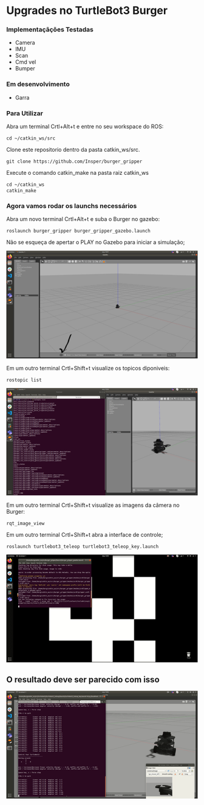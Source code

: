 # Upgrades no TurtleBot3 Burger 

### Implementaçãções Testadas

 -   Camera
 -   IMU
 -   Scan
 -   Cmd vel
 -   Bumper

### Em desenvolvimento

  - Garra


### Para Utilizar

Abra um terminal Crtl+Alt+t e entre no seu workspace do ROS:

    cd ~/catkin_ws/src
    
Clone este repositorio dentro da pasta catkin_ws/src.

    git clone https://github.com/Insper/burger_gripper



Execute o comando catkin_make na pasta raiz catkin_ws   


    cd ~/catkin_ws
    catkin_make

### Agora vamos rodar os launchs necessários


Abra um novo terminal Crtl+Alt+t e suba o Burger no gazebo:

    roslaunch burger_gripper burger_gripper_gazebo.launch  
    

Não se esqueça de apertar o PLAY no Gazebo para iniciar a simulação;

![aperte o play](img/play_burger.png) 

Em um outro terminal Crtl+Shift+t visualize os topicos diponiveis:

    rostopic list

 ![rostopic_list](img/rostopic_list.png)   
    
Em um outro terminal Crtl+Shift+t visualize as imagens da câmera no Burger:

    rqt_image_view


Em um outro terminal Crtl+Shift+t abra a interface de controle;

    roslaunch turtlebot3_teleop turtlebot3_teleop_key.launch

  ![rodando os comandos](img/rodando_burger.gif)  
  
 ## O resultado deve ser parecido com isso 
  
 ![O resultado deve ser parecido com isso](img/girando.gif)
 


 
 



    
    
    
    
    
 

